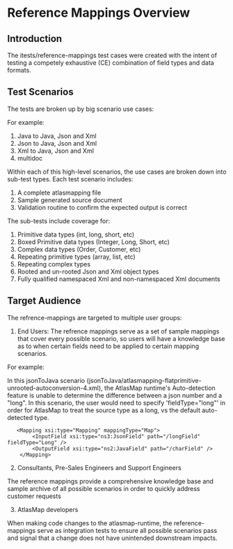 # Reference Mappings Overview #

## Introduction ##

The itests/reference-mappings test cases were created with the intent of testing a competely exhaustive (CE) combination of field types and data formats.

## Test Scenarios ##

The tests are broken up by big scenario use cases:

For example:

1. Java to Java, Json and Xml
2. Json to Java, Json and Xml
3. Xml to Java, Json and Xml
4. multidoc

Within each of this high-level scenarios, the use cases are broken down into sub-test types. Each test scenario includes:

1. A complete atlasmapping file
2. Sample generated source document
3. Validation routine to confirm the expected output is correct

The sub-tests include coverage for:

1. Primitive data types (int, long, short, etc)
2. Boxed Primitive data types (Integer, Long, Short, etc)
3. Complex data types (Order, Customer, etc)
4. Repeating primitive types (array, list, etc)
5. Repeating complex types
6. Rooted and un-rooted Json and Xml object types
7. Fully qualified namespaced Xml and non-namespaced Xml documents

## Target Audience ##

The refrence-mappings are targeted to multiple user groups:

1. End Users: The refrence mappings serve as a set of sample mappings that cover every possible scenario, so users will have a knowledge base as to when certain fields need to be applied to certain mapping scenarios.

 For example: 

 In this jsonToJava scenario (jsonToJava/atlasmapping-flatprimitive-unrooted-autoconversion-4.xml), the AtlasMap runtime's Auto-detection feature is unable to determine the difference between a json number and a "long". In this scenario, the user would need to specify 'fieldType="long"' in order for AtlasMap to treat the source type as a long, vs the default auto-detected type.

       <Mapping xsi:type="Mapping" mappingType="Map">
            <InputField xsi:type="ns3:JsonField" path="/longField" fieldType="Long" />
            <OutputField xsi:type="ns2:JavaField" path="/charField" />
        </Mapping> 

2. Consultants, Pre-Sales Engineers and Support Engineers

 The reference mappings provide a comprehensive knowledge base and sample archive of all possible scenarios in order to quickly address customer requests

3. AtlasMap developers

 When making code changes to the atlasmap-runtime, the reference-mappings serve as integration tests to ensure all possible scenarios pass and signal that a change does not have unintended downstream impacts.
